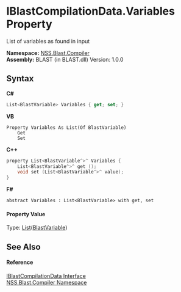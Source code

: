 # IBlastCompilationData.Variables Property 
 

List of variables as found in input

**Namespace:**&nbsp;<a href="26a25caa-f50b-92ad-f15c-dbb9db1493ae">NSS.Blast.Compiler</a><br />**Assembly:**&nbsp;BLAST (in BLAST.dll) Version: 1.0.0

## Syntax

**C#**<br />
``` C#
List<BlastVariable> Variables { get; set; }
```

**VB**<br />
``` VB
Property Variables As List(Of BlastVariable)
	Get
	Set
```

**C++**<br />
``` C++
property List<BlastVariable^>^ Variables {
	List<BlastVariable^>^ get ();
	void set (List<BlastVariable^>^ value);
}
```

**F#**<br />
``` F#
abstract Variables : List<BlastVariable> with get, set

```


#### Property Value
Type: <a href="https://docs.microsoft.com/dotnet/api/system.collections.generic.list-1" target="_blank" rel="noopener noreferrer">List</a>(<a href="f06b3ca6-6fc7-2463-b0e0-c8541bfc9d8d">BlastVariable</a>)

## See Also


#### Reference
<a href="d2afd70e-15cd-df6e-c1b9-6e1d3e9552bd">IBlastCompilationData Interface</a><br /><a href="26a25caa-f50b-92ad-f15c-dbb9db1493ae">NSS.Blast.Compiler Namespace</a><br />